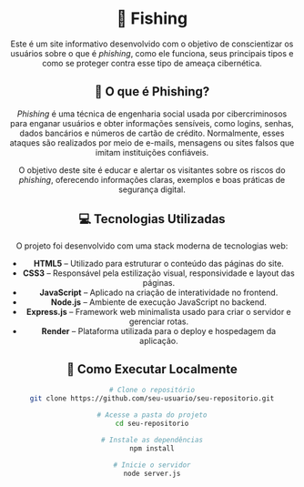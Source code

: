 <div align="center">

# 🎣 Fishing

Este é um site informativo desenvolvido com o objetivo de conscientizar os usuários sobre o que é *phishing*, como ele funciona, seus principais tipos e como se proteger contra esse tipo de ameaça cibernética.

## 🧠 O que é Phishing?

*Phishing* é uma técnica de engenharia social usada por cibercriminosos para enganar usuários e obter informações sensíveis, como logins, senhas, dados bancários e números de cartão de crédito. Normalmente, esses ataques são realizados por meio de e-mails, mensagens ou sites falsos que imitam instituições confiáveis.

O objetivo deste site é educar e alertar os visitantes sobre os riscos do *phishing*, oferecendo informações claras, exemplos e boas práticas de segurança digital.

## 💻 Tecnologias Utilizadas

O projeto foi desenvolvido com uma stack moderna de tecnologias web:

- **HTML5** – Utilizado para estruturar o conteúdo das páginas do site.
- **CSS3** – Responsável pela estilização visual, responsividade e layout das páginas.
- **JavaScript** – Aplicado na criação de interatividade no frontend.
- **Node.js** – Ambiente de execução JavaScript no backend.
- **Express.js** – Framework web minimalista usado para criar o servidor e gerenciar rotas.
- **Render** – Plataforma utilizada para o deploy e hospedagem da aplicação.

## 🚀 Como Executar Localmente

```bash
# Clone o repositório
git clone https://github.com/seu-usuario/seu-repositorio.git
```
```bash
# Acesse a pasta do projeto
cd seu-repositorio
```
```bash
# Instale as dependências
npm install
```
```bash
# Inicie o servidor
node server.js
```

</div>
